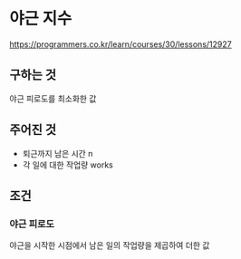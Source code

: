 # 야근 지수
https://programmers.co.kr/learn/courses/30/lessons/12927
## 구하는 것
야근 피로도를 최소화한 값
## 주어진 것
- 퇴근까지 남은 시간 n
- 각 일에 대한 작업량 works
## 조건
### 야근 피로도
야근을 시작한 시점에서 남은 일의 작업량을 제곱하여 더한 값
